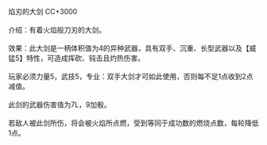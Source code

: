 <title>焰刃的大剑</title>
<meta name="GENERATOR" content="WinCHM">
<meta http-equiv="Content-Type" content="text/html; charset=gb2312">
<br>焰刃的大剑 CC+3000
<br>
<br>介绍：有着火焰般刀刃的大剑。
<br>
<br>效果：此大剑是一柄体积值为4的异种武器，具有双手、沉重、长型武器以及【威猛5】特性，可造成挥砍、钝击且灼热伤害。
<br>
<br>玩家必须力量5，武技5，专业：双手大剑才可如此使用，否则每不足1点收到2点减值。
<br>
<br>此剑的武器伤害值为7L，9加骰。
<br>
<br>若敌人被此剑所伤，将会被火焰所点燃，受到等同于成功数的燃烧点数，每轮降低1点。